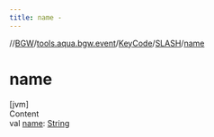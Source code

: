 ```yaml
---
title: name -
---
```

//[BGW](../../../../index.md)/[tools.aqua.bgw.event](../../index.md)/[KeyCode](../index.md)/[SLASH](index.md)/[name](name.md)



# name  
[jvm]  
Content  
val [name](name.md): [String](https://kotlinlang.org/api/latest/jvm/stdlib/kotlin/-string/index.html)  



